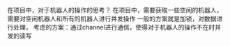 在项目中，对于机器人的操作的思考？
在项目中，需要获取一些空闲的机器人，需要对空闲机器人和所有的机器人进行并发操作
一般的方案就是加锁，对数据进行处理，
考虑的方案：通过channel进行通信，使得对于机器人的操作不在时并发的读写